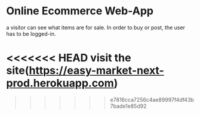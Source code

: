 # Online Ecommerce Web-App

a visitor can see what items are for sale. In order to buy or post, the user has to be logged-in. 

<<<<<<< HEAD
visit the site(https://easy-market-next-prod.herokuapp.com)
=======
>>>>>>> e7816cca7256c4ae89997f4df43b7bade1e85d92
